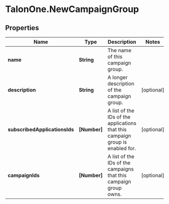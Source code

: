 # TalonOne.NewCampaignGroup

## Properties

Name | Type | Description | Notes
------------ | ------------- | ------------- | -------------
**name** | **String** | The name of this campaign group. | 
**description** | **String** | A longer description of the campaign group. | [optional] 
**subscribedApplicationsIds** | **[Number]** | A list of the IDs of the applications that this campaign group is enabled for. | [optional] 
**campaignIds** | **[Number]** | A list of the IDs of the campaigns that this campaign group owns. | [optional] 



